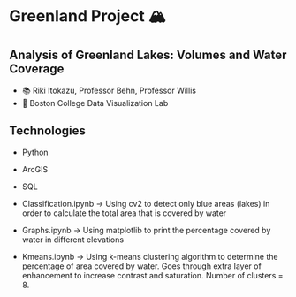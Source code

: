 # Greenland Project 🏔️


## Analysis of Greenland Lakes: Volumes and Water Coverage 
* 📚 Riki Itokazu, Professor Behn, Professor Willis
* 📍 Boston College Data Visualization Lab


## Technologies 
* Python
* ArcGIS
* SQL



* Classification.ipynb -> Using cv2 to detect only blue areas (lakes) in order to calculate the total area that is covered by water
* Graphs.ipynb -> Using matplotlib to print the percentage covered by water in different elevations
* Kmeans.ipynb -> Using k-means clustering algorithm to determine the percentage of area covered by water. Goes through extra layer of enhancement to increase contrast and saturation. Number of clusters = 8. 
